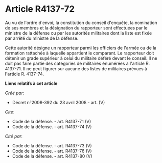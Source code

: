 # Article R4137-72

Au vu de l'ordre d'envoi, la constitution du conseil d'enquête, la nomination de ses membres et la désignation du rapporteur
sont effectuées par le ministre de la défense ou par les autorités militaires dont la liste est fixée par arrêté du ministre
de la défense. 

Cette autorité désigne un rapporteur parmi les officiers de l'armée ou de la formation rattachée à laquelle appartient le
comparant. Le rapporteur doit détenir un grade supérieur à celui du militaire déféré devant le conseil. Il ne doit pas faire
partie des catégories de militaires énumérées à l'article R. 4137-71. Il ne peut figurer sur aucune des listes de militaires
prévues à l'article R. 4137-74.

**Liens relatifs à cet article**

_Créé par_:

  - Décret n°2008-392 du 23 avril 2008 - art. (V)

_Cite_:

  - Code de la défense. - art. R4137-71 (V)
  - Code de la défense. - art. R4137-74 (V)

_Cité par_:

  - Code de la défense. - art. R4137-73 (V)
  - Code de la défense. - art. R4137-76 (V)
  - Code de la défense. - art. R4137-80 (V)
